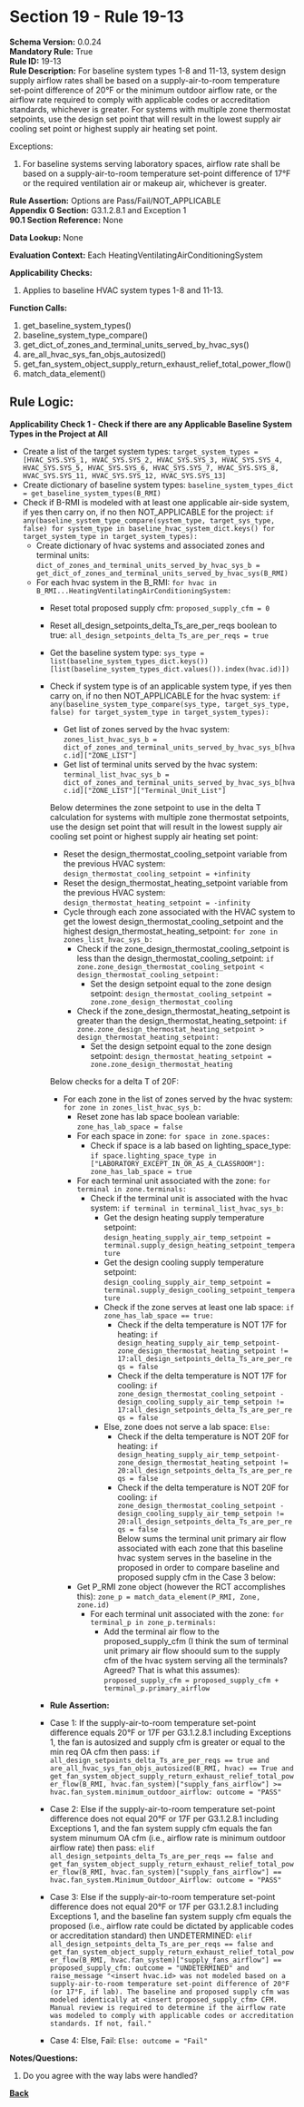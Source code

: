 # Section 19 - Rule 19-13             
**Schema Version:** 0.0.24      
**Mandatory Rule:** True    
**Rule ID:** 19-13             
**Rule Description:** For baseline system types 1-8 and 11-13, system design supply airflow rates shall be based on a supply-air-to-room temperature set-point difference of 20°F or the minimum outdoor airflow rate, or the airflow rate required to comply with applicable codes or accreditation standards, whichever is greater. For systems with multiple zone thermostat setpoints, use the design set point that will result in the lowest supply air cooling set point or highest supply air heating set point.  

Exceptions:
1. For baseline systems serving laboratory spaces, airflow rate shall be based on a supply-air-to-room temperature set-point difference of 17°F or the required ventilation air or makeup air, whichever is greater.

**Rule Assertion:** Options are Pass/Fail/NOT_APPLICABLE    
**Appendix G Section:** G3.1.2.8.1 and Exception 1          
**90.1 Section Reference:** None  

**Data Lookup:** None    

**Evaluation Context:** Each HeatingVentilatingAirConditioningSystem  

**Applicability Checks:**  
1. Applies to baseline HVAC system types 1-8 and 11-13.   
   
   
**Function Calls:**  
1. get_baseline_system_types()    
2. baseline_system_type_compare()  
3. get_dict_of_zones_and_terminal_units_served_by_hvac_sys()   
4. are_all_hvac_sys_fan_objs_autosized()   
5. get_fan_system_object_supply_return_exhaust_relief_total_power_flow()  
6. match_data_element()  

## Rule Logic:   
**Applicability Check 1 - Check if there are any Applicable Baseline System Types in the Project at All**   
- Create a list of the target system types: `target_system_types = [HVAC_SYS.SYS_1, HVAC_SYS.SYS_2, HVAC_SYS.SYS_3, HVAC_SYS.SYS_4, HVAC_SYS.SYS_5, HVAC_SYS.SYS_6, HVAC_SYS.SYS_7, HVAC_SYS.SYS_8, HVAC_SYS.SYS_11, HVAC_SYS.SYS_12, HVAC_SYS.SYS_13]`  
- Create dictionary of baseline system types: `baseline_system_types_dict = get_baseline_system_types(B_RMI)`  
- Check if B-RMI is modeled with at least one applicable air-side system, if yes then carry on, if no then NOT_APPLICABLE for the project: `if any(baseline_system_type_compare(system_type, target_sys_type, false) for system_type in baseline_hvac_system_dict.keys() for target_system_type in target_system_types):` 
    - Create dictionary of hvac systems and associated zones and terminal units: `dict_of_zones_and_terminal_units_served_by_hvac_sys_b = get_dict_of_zones_and_terminal_units_served_by_hvac_sys(B_RMI)`  
    - For each hvac system in the B_RMI: `for hvac in B_RMI...HeatingVentilatingAirConditioningSystem:` 
        - Reset total proposed supply cfm: `proposed_supply_cfm = 0`  
        - Reset all_design_setpoints_delta_Ts_are_per_reqs boolean to true: `all_design_setpoints_delta_Ts_are_per_reqs = true`  
        - Get the baseline system type: `sys_type = list(baseline_system_types_dict.keys())[list(baseline_system_types_dict.values()).index(hvac.id)])`
        - Check if system type is of an applicable system type, if yes then carry on, if no then NOT_APPLICABLE for the hvac system:  `if any(baseline_system_type_compare(sys_type, target_sys_type, false) for target_system_type in target_system_types):`      
            - Get list of zones served by the hvac system: `zones_list_hvac_sys_b = dict_of_zones_and_terminal_units_served_by_hvac_sys_b[hvac.id]["ZONE_LIST"]`  
            - Get list of terminal units served by the hvac system: `terminal_list_hvac_sys_b = dict_of_zones_and_terminal_units_served_by_hvac_sys_b[hvac.id]["ZONE_LIST"]["Terminal_Unit_List"]`  

            Below determines the zone setpoint to use in the delta T calculation for systems with multiple zone thermostat setpoints, use the design set point that will result in the lowest supply air cooling set point or highest supply air heating set point: 
            - Reset the design_thermostat_cooling_setpoint variable from the previous HVAC system: `design_thermostat_cooling_setpoint = +infinity`  
            - Reset the design_thermostat_heating_setpoint variable from the previous HVAC system: `design_thermostat_heating_setpoint = -infinity`  
            - Cycle through each zone associated with the HVAC system to get the lowest design_thermostat_cooling_setpoint and the highest design_thermostat_heating_setpoint: `for zone in zones_list_hvac_sys_b:`  
                - Check if the zone_design_thermostat_cooling_setpoint is less than the design_thermostat_cooling_setpoint: `if zone.zone_design_thermostat_cooling_setpoint < design_thermostat_cooling_setpoint:` 
                    - Set the design setpoint equal to the zone design setpoint: `design_thermostat_cooling_setpoint = zone.zone_design_thermostat_cooling`  
                - Check if the zone_design_thermostat_heating_setpoint is greater than the design_thermostat_heating_setpoint: `if zone.zone_design_thermostat_heating_setpoint > design_thermostat_heating_setpoint:`  
                    - Set the design setpoint equal to the zone design setpoint: `design_thermostat_heating_setpoint = zone.zone_design_thermostat_heating`  
            
            Below checks for a delta T of 20F:
            - For each zone in the list of zones served by the hvac system: `for zone in zones_list_hvac_sys_b:`  
                - Reset zone has lab space boolean variable: `zone_has_lab_space = false`  
                - For each space in zone: `for space in zone.spaces:`
                    - Check if space is a lab based on lighting_space_type: `if space.lighting_space_type in ["LABORATORY_EXCEPT_IN_OR_AS_A_CLASSROOM"]: zone_has_lab_space = true`
                - For each terminal unit associated with the zone: `for terminal in zone.terminals:`  
                    - Check if the terminal unit is associated with the hvac system: `if terminal in terminal_list_hvac_sys_b:`  
                        - Get the design heating supply temperature setpoint: `design_heating_supply_air_temp_setpoint = terminal.supply_design_heating_setpoint_temperature` 
                        - Get the design cooling supply temperature setpoint: `design_cooling_supply_air_temp_setpoint = terminal.supply_design_cooling_setpoint_temperature` 
                        - Check if the zone serves at least one lab space: `if zone_has_lab_space == true:`  
                            - Check if the delta temperature is NOT 17F for heating: `if design_heating_supply_air_temp_setpoint-zone_design_thermostat_heating_setpoint != 17:all_design_setpoints_delta_Ts_are_per_reqs = false`  
                            - Check if the delta temperature is NOT 17F for cooling: `if zone_design_thermostat_cooling_setpoint - design_cooling_supply_air_temp_setpoin != 17:all_design_setpoints_delta_Ts_are_per_reqs = false`  
                        - Else, zone does not serve a lab space: `Else:`  
                            - Check if the delta temperature is NOT 20F for heating: `if design_heating_supply_air_temp_setpoint-zone_design_thermostat_heating_setpoint != 20:all_design_setpoints_delta_Ts_are_per_reqs = false`  
                            - Check if the delta temperature is NOT 20F for cooling: `if zone_design_thermostat_cooling_setpoint - design_cooling_supply_air_temp_setpoin != 20:all_design_setpoints_delta_Ts_are_per_reqs = false`  
                Below sums the terminal unit primary air flow associated with each zone that this baseline hvac system serves in the baseline in the proposed in order to compare baseline and proposed supply cfm in the Case 3 below:
                - Get P_RMI zone object (however the RCT accomplishes this): `zone_p = match_data_element(P_RMI, Zone, zone.id)`  
                    - For each terminal unit associated with the zone: `for terminal_p in zone_p.terminals:`  
                        - Add the terminal air flow to the proposed_supply_cfm (I think the sum of terminal unit primary air flow shoould sum to the supply cfm of the hvac system serving all the terminals? Agreed? That is what this assumes): `proposed_supply_cfm = proposed_supply_cfm + terminal_p.primary_airflow`  
        
        
        - **Rule Assertion:** 
        - Case 1: If the supply-air-to-room temperature set-point difference equals 20°F or 17F per G3.1.2.8.1 including Exceptions 1, the fan is autosized and supply cfm is greater or equal to the min req OA cfm then pass: `if all_design_setpoints_delta_Ts_are_per_reqs == true and are_all_hvac_sys_fan_objs_autosized(B_RMI, hvac) == True and get_fan_system_object_supply_return_exhaust_relief_total_power_flow(B_RMI, hvac.fan_system)["supply_fans_airflow"] >= hvac.fan_system.minimum_outdoor_airflow: outcome = "PASS"`  
        - Case 2: Else if the supply-air-to-room temperature set-point difference does not equal 20°F or 17F per G3.1.2.8.1 including Exceptions 1, and the fan system supply cfm equals the fan system minumum OA cfm (i.e., airflow rate is minimum outdoor airflow rate) then pass: `elif all_design_setpoints_delta_Ts_are_per_reqs == false and get_fan_system_object_supply_return_exhaust_relief_total_power_flow(B_RMI, hvac.fan_system)["supply_fans_airflow"] == hvac.fan_system.Minimum_Outdoor_Airflow: outcome = "PASS"`  
        - Case 3: Else if the supply-air-to-room temperature set-point difference does not equal 20°F or 17F per G3.1.2.8.1 including Exceptions 1, and the baseline fan system supply cfm equals the proposed (i.e., airflow rate could be dictated by applicable codes or accreditation standard) then UNDETERMINED: `elif all_design_setpoints_delta_Ts_are_per_reqs == false and get_fan_system_object_supply_return_exhaust_relief_total_power_flow(B_RMI, hvac.fan_system)["supply_fans_airflow"] == proposed_supply_cfm: outcome = "UNDETERMINED" and raise_message "<insert hvac.id> was not modeled based on a supply-air-to-room temperature set-point difference of 20°F (or 17°F, if lab). The baseline and proposed supply cfm was modeled identically at <insert proposed_supply_cfm> CFM. Manual review is required to determine if the airflow rate was modeled to comply with applicable codes or accreditation standards. If not, fail."`   
        - Case 4: Else, Fail: `Else: outcome = "Fail"`  

**Notes/Questions:**  
1. Do you agree with the way labs were handled?

**[Back](_toc.md)**
